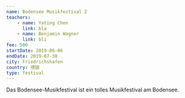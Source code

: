 ```yaml
---
name: Bodensee Musikfestival 2
teachers:
    - name: Yating Chen
      link: bla
    - name: Benjamin Wagner
      link: bli
fee: 500
startDate: 2019-06-06
endDate: 2019-07-30
city: Friedrichshafen
country: 德國
type: festival
---
```


Das Bodensee-Musikfestival ist ein tolles Musikfestival am Bodensee.
